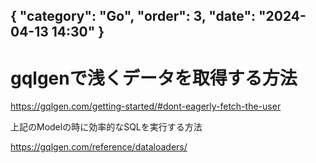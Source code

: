 { "category": "Go",  "order": 3, "date": "2024-04-13 14:30" }
---
# gqlgenで浅くデータを取得する方法

https://gqlgen.com/getting-started/#dont-eagerly-fetch-the-user

上記のModelの時に効率的なSQLを実行する方法

https://gqlgen.com/reference/dataloaders/